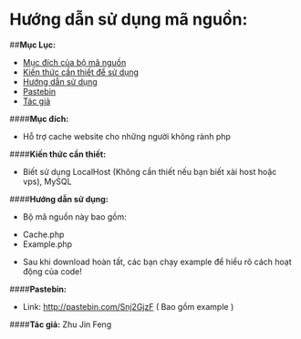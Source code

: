 # Hướng dẫn sử dụng mã nguồn:

##**Mục Lục:**
- [Mục đích của bộ mã nguồn](https://github.com/House-FengFeng/Simple-Cache/#m%E1%BB%A5c-%C4%91%C3%ADch)
- [Kiến thức cần thiết để sử dụng](https://github.com/House-FengFeng/Simple-Cache/#ki%E1%BA%BFn-th%E1%BB%A9c-c%E1%BA%A7n-thi%E1%BA%BFt)
- [Hướng dẫn sử dụng](https://github.com/House-FengFeng/Simple-Cache/#h%C6%B0%E1%BB%9Bng-d%E1%BA%ABn-s%E1%BB%AD-d%E1%BB%A5ng)
- [Pastebin](https://github.com/House-FengFeng/Simple-Cache/#pastebin)
- [Tác giả](https://github.com/House-FengFeng/Simple-Cache/#t%C3%A1c-gi%E1%BA%A3-zhu-jin-feng)

####**Mục đích:**
- Hỗ trợ cache website cho những người không rành php

####**Kiến thức cần thiết:**
<ul>
  <li>Biết sử dụng LocalHost (Không cần thiết nếu bạn biết xài host hoặc vps), MySQL</li>
</ul>

####**Hướng dẫn sử dụng:**
- Bộ mã nguồn này bao gồm:
<ul>
  <li>Cache.php</li>
  <li>Example.php</li>
</ul>

- Sau khi download hoàn tất, các bạn chạy example để hiểu rõ cách hoạt động của code!

####**Pastebin:**
- Link: http://pastebin.com/Snj2GjzF ( Bao gồm example )

####**Tác giả:** Zhu Jin Feng
